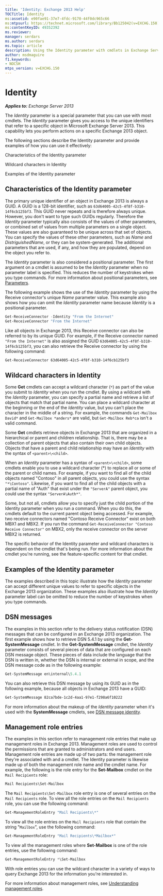 ```yaml
---
title: 'Identity: Exchange 2013 Help'
TOCTitle: Identity
ms:assetid: e90fae91-37e7-4fdc-9170-44f0dc965c66
ms:mtpsurl: https://technet.microsoft.com/library/Bb125042(v=EXCHG.150)
ms:contentKeyID: 49352392
ms.reviewer: 
manager: serdars
ms.author: serdars
ms.topic: article
description: Using the Identity parameter with cmdlets in Exchange Server 
author: msdmaguire
f1.keywords:
- NOCSH
mtps_version: v=EXCHG.150
---
```


# Identity

_**Applies to:** Exchange Server 2013_

The *Identity* parameter is a special parameter that you can use with most cmdlets. The *Identity* parameter gives you access to the unique identifiers that refer to a specific object in Microsoft Exchange Server 2013. This capability lets you perform actions on a specific Exchange 2013 object.

The following sections describe the Identity parameter and provide examples of how you can use it effectively:

Characteristics of the Identity parameter

Wildcard characters in Identity

Examples of the Identity parameter

## Characteristics of the Identity parameter

The primary unique identifier of an object in Exchange 2013 is always a GUID. A GUID is a 128-bit identifier, such as `63d64005-42c5-4f8f-b310-14f6cb125bf3`. This GUID never repeats and is therefore always unique. However, you don't want to type such GUIDs regularly. Therefore the *Identity* parameter typically also consists of the values of other parameters, or combined set of values from multiple parameters on a single object. These values are also guaranteed to be unique across that set of objects. You can specify the values of these other parameters, such as *Name* and *DistriguishedName*, or they can be system-generated. The additional parameters that are used, if any, and how they are populated, depend on the object you refer to.

The *Identity* parameter is also considered a positional parameter. The first argument on a cmdlet is assumed to be the *Identity* parameter when no parameter label is specified. This reduces the number of keystrokes when you type commands. For more information about positional parameters, see [Parameters](/powershell/module/microsoft.powershell.core/about/about_parameters).

The following example shows the use of the *Identity* parameter by using the Receive connector's unique *Name* parameter value. This example also shows how you can omit the *Identity* parameter name because *Identity* is a positional parameter.

```powershell
Get-ReceiveConnector -Identity "From the Internet"
Get-ReceiveConnector "From the Internet"
```

Like all objects in Exchange 2013, this Receive connector can also be referred to by its unique GUID. For example, if the Receive connector named `"From the Internet"` is also assigned the GUID `63d64005-42c5-4f8f-b310-14f6cb125bf3`, you can also retrieve the Receive connector by using the following command:

```powershell
Get-ReceiveConnector 63d64005-42c5-4f8f-b310-14f6cb125bf3
```

## Wildcard characters in Identity

Some **Get** cmdlets can accept a wildcard character (`*`) as part of the value you submit to *Identity* when you run the cmdlet. By using a wildcard with the *Identity* parameter, you can specify a partial name and retrieve a list of objects that match that partial name. You can place a wildcard character at the beginning or the end of the *Identity* value, but you can't place the character in the middle of a string. For example, the commands `Get-Mailbox David*` and `Get-Mailbox *anders*` are valid, but `Get-Mailbox Reb*ca` isn't a valid command.

Some **Get** cmdlets retrieve objects in Exchange 2013 that are organized in a hierarchical or parent and children relationship. That is, there may be a collection of parent objects that also contain their own child objects. Objects that have a parent and child relationship may have an *Identity* with the syntax of `<parent>\<child>`.

When an *Identity* parameter has a syntax of `<parent>\<child>`, some cmdlets enable you to use a wildcard character (\*) to replace all or some of the parent or child names. For example, if you want to find all of the child objects named "Contoso" in all parent objects, you could use the syntax `"*\Contoso"`. Likewise, if you want to find all of the child objects with a partial name of "Auth" that exist under the `"ServerA"` parent object, you could use the syntax `"ServerA\Auth*"`.

Some, but not all, cmdlets allow you to specify just the child portion of the Identity parameter when you run a command. When you do this, the cmdlets default to the current parent object being accessed. For example, two receive connectors named "Contoso Receive Connector" exist on both MBX1 and MBX2. If you run the command `Get-ReceiveConnector "Contoso Receive Connector"` on MBX2, only the receive connector on the server MBX2 is returned.

The specific behavior of the Identity parameter and wildcard characters is dependent on the cmdlet that's being run. For more information about the cmdlet you're running, see the feature-specific content for that cmdlet.

## Examples of the Identity parameter

The examples described in this topic illustrate how the *Identity* parameter can accept different unique values to refer to specific objects in the Exchange 2013 organization. These examples also illustrate how the *Identity* parameter label can be omitted to reduce the number of keystrokes when you type commands.

## DSN messages

The examples in this section refer to the delivery status notification (DSN) messages that can be configured in an Exchange 2013 organization. The first example shows how to retrieve DSN 5.4.1 by using the **Get-SystemMessage** cmdlet. In the **Get-SystemMessage** cmdlet, the *Identity* parameter consists of several pieces of data that are configured on each DSN message object. These pieces of data include the language that the DSN is written in, whether the DSN is internal or external in scope, and the DSN message code as in the following example:

```powershell
Get-SystemMessage en\internal\5.4.1
```

You can also retrieve this DSN message by using its GUID as in the following example, because all objects in Exchange 2013 have a GUID:

```powershell
Get-SystemMessage 82ca7bde-1c2d-4aa1-97e1-f298a6f10222
```

For more information about the makeup of the *Identity* parameter when it's used with the **SystemMessage** cmdlets, see [DSN message identity](dsn-message-identity-exchange-2013-help.md).

## Management role entries

The examples in this section refer to management role entries that make up management roles in Exchange 2013. Management roles are used to control the permissions that are granted to administrators and end users. Management role entries are made up of two parts: the management role they're associated with and a cmdlet. The Identity parameter is likewise made up of both the management role name and the cmdlet name. For example, the following is the role entry for the **Set-Mailbox** cmdlet on the `Mail Recipients` role:

```powershell
Mail Recipients\Set-Mailbox
```

The `Mail Recipients\Set-Mailbox` role entry is one of several entries on the `Mail Recipients` role. To view all the role entries on the `Mail Recipients` role, you can use the following command:

```powershell
Get-ManagementRoleEntry "Mail Recipients\*"
```

To view all the role entries on the `Mail Recipients` role that contain the string "`Mailbox`", use the following command:

```powershell
Get-ManagementRoleEntry "Mail Recipients\*Mailbox*"
```

To view all the management roles where **Set-Mailbox** is one of the role entries, use the following command:

```powershell
Get-ManagementRoleEntry *\Set-Mailbox
```

With role entries you can use the wildcard character in a variety of ways to query Exchange 2013 for the information you're interested in.

For more information about management roles, see [Understanding management roles](understanding-management-roles-exchange-2013-help.md).